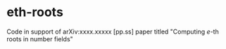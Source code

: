 # eth-roots
Code in support of arXiv:xxxx.xxxxx [pp.ss] paper titled "Computing $e$-th roots in number fields" 
